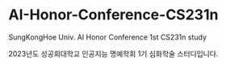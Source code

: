 # AI-Honor-Conference-CS231n
SungKongHoe Univ.  AI Honor Conference 1st CS231n study

2023년도 성공회대학교 인공지능 명예학회 1기 심화학술 스터디입니다.
